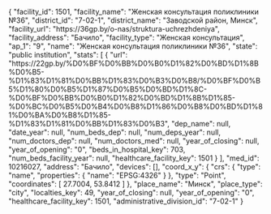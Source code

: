 {
    "facility_id": 1501,
    "facility_name": "Женская консультация поликлиники №36",
    "district_id": "7-02-1",
    "district_name": "Заводской район, Минск",
    "facility_url": "https:\/\/36gp.by\/o-nas\/struktura-uchrezhdeniya",
    "facility_address": "Бачило",
    "facility_type": "Женская консультация",
    "ap_1": "9",
    "name": "Женская консультация поликлиники №36",
    "state": "public institution",
    "stats": [
        {
            "url": "https:\/\/22gp.by\/%D0%BF%D0%BB%D0%B0%D1%82%D0%BD%D1%8B%D0%B5-%D1%83%D1%81%D0%BB%D1%83%D0%B3%D0%B8\/%D0%BF%D0%B5%D1%80%D0%B5%D1%87%D0%B5%D0%BD%D1%8C-%D0%BF%D0%BB%D0%B0%D1%82%D0%BD%D1%8B%D1%85-%D0%BC%D0%B5%D0%B4%D0%B8%D1%86%D0%B8%D0%BD%D1%81%D0%BA%D0%B8%D1%85-%D1%83%D1%81%D0%BB%D1%83%D0%B3",
            "dep_name": null,
            "date_year": null,
            "num_beds_dep": null,
            "num_deps_year": null,
            "num_doctors_dep": null,
            "num_doctors_med": null,
            "year_of_closing": null,
            "year_of_opening": "0",
            "beds_in_hospital_key": 703,
            "num_beds_facility_year": null,
            "healthcare_facility_key": 1501
        }
    ],
    "med_id": 10216027,
    "address": "Бачило",
    "devices": [],
    "coord_x_y": {
        "crs": {
            "type": "name",
            "properties": {
                "name": "EPSG:4326"
            }
        },
        "type": "Point",
        "coordinates": [
            27.7004,
            53.8412
        ]
    },
    "place_name": "Минск",
    "place_type": "city",
    "localties_key": 49,
    "year_of_closing": null,
    "year_of_opening": "0",
    "healthcare_facility_key": 1501,
    "administrative_division_id": "7-02-1"
}